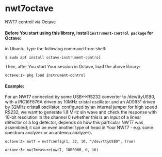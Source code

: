 # nwt7octave
NWT7 controll via Octave


#### Before You start using this library, install ```instrument-control package``` for Octave:
in Ubuntu, type the following command from shell:

```$ sudo apt install octave-instrument-control```

Then, after You start Your session in Octave, load the above library:

```octave:1> pkg load instrument-control```

#### Example:
For an NWT7 connected by some USB<->RS232 converter to /dev/ttyUSB0, with a PIC16F876A driven by 10MHz cristal oscillator and an AD9851 driven by 32MHz cristall oscillator, configured by an internal jumper for high speed RS232, we want to generate 1.8 MHz sin wave and check the response with 10-bit resolution in the channel 0 (whether this is an input of a linear detector or a log detector, depends on how this particular NWT7 was assembled; it can be even another type of head in Your NWT7 - e.g. some spectrum analyzer or an antenna analyzer).

```octave:2> nwt7 = nwt7config(1, 32, 10, "/dev/ttyUSB0", true)```

```octave:3> nwt7measure(nwt7, 1800000, 0, 10)```
